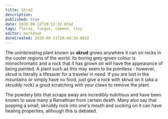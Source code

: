 ```yaml
---
title: Skrud
description: 
published: true
date: 2020-09-12T19:52:32.659Z
tags: floras, fungus, common, tiny
editor: markdown
dateCreated: 2020-09-11T20:44:34.862Z
---
```


The uninteresting plant known as **skrud** grows anywhere it can on rocks in the cooler regions of the world. Its boring grey-green colour is monochromatic and a rock that it has grown on will have the appearance of being painted. A plant such as this may seem to be pointless - however, skrud is literally a lifesaver for a traveler in need. If you are lost in the mountains or simply have no food, just give a rock with skrud on it (aka a *skruddy* rock) a good scratching with your claws to remove the plant.

The powdery bits that scrape away are incredibly nutritious and have been known to save many a Ramathian from certain death. Many also say that popping a small, skruddy rock into one's mouth and sucking on it can have healing properties, although this is debated.